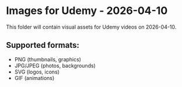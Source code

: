 # Images for Udemy - 2026-04-10

This folder will contain visual assets for Udemy videos on 2026-04-10.

## Supported formats:
- PNG (thumbnails, graphics)
- JPG/JPEG (photos, backgrounds)
- SVG (logos, icons)
- GIF (animations)
